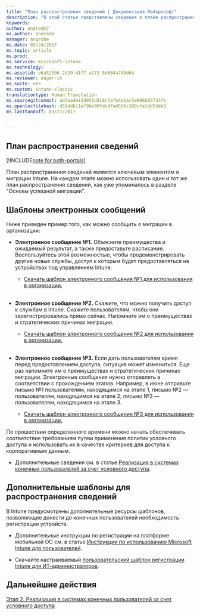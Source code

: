 ```yaml
---
title: "План распространения сведений | Документация Майкрософт"
description: "В этой статье представлены сведения о плане распространения данных по миграции и соответствующей стратегии."
keywords: 
author: andredm7
ms.author: andredm
manager: angrobe
ms.date: 03/24/2017
ms.topic: article
ms.prod: 
ms.service: microsoft-intune
ms.technology: 
ms.assetid: e6a52506-2d29-41f7-a171-5d684a740dd4
ms.reviewer: dagerrit
ms.suite: ems
ms.custom: intune-classic
translationtype: Human Translation
ms.sourcegitcommit: ab5aa4e12d951d818c5afb4e1ac5e866b05733fb
ms.openlocfilehash: d59ddb11ef96e90fdc47ad556c300cfa1dd53de5
ms.lasthandoff: 03/27/2017


---
```


## <a name="communication-plan"></a>План распространения сведений

[!INCLUDE[note for both-portals](../includes/note-for-both-portals.md)]

План распространения сведений является ключевым элементом в миграции Intune. На каждом этапе можно использовать один и тот же план распространения сведений, как уже упоминалось в разделе "Основы успешной миграции".

## <a name="e-mail-templates"></a>Шаблоны электронных сообщений

Ниже приведен пример того, как можно сообщить о миграции в организации:

-   **Электронное сообщение №1.** Объясните преимущества и ожидаемый результат, а также предоставьте расписание. Воспользуйтесь этой возможностью, чтобы продемонстрировать другие новые службы, доступ к которым будет предоставляться на устройствах под управлением Intune.

    -   [Скачать шаблон электронного сообщения №1 для использования в организации.](https://gallery.technet.microsoft.com/Intune-migration-guide-end-e3209b35)
<br></br>

-   **Электронное сообщение №2.** Скажите, что можно получить доступ к службам в Intune. Скажите пользователям, чтобы они зарегистрировались прямо сейчас. Напомните им о преимуществах и стратегических причинах миграции.

    -   [Скачать шаблон электронного сообщения №2 для использования в организации.](https://gallery.technet.microsoft.com/Intune-migration-guide-end-a9d25eb5)
<br></br>

-   **Электронное сообщение №3.** Если дать пользователям время перед предоставлением доступа, ситуация может измениться. Еще раз напомните им о преимуществах и стратегических причинах миграции. Электронные сообщения нужно отправлять в соответствии с прохождением этапов. Например, в июне отправьте письмо №1 пользователям, находящимся на этапе 1, письмо №2 — пользователям, находящимся на этапе 2, письмо №3 — пользователям, находящимся на этапе 3.

    -   [Скачать шаблон электронного сообщения №3 для использования в организации.](https://gallery.technet.microsoft.com/Intune-migration-guide-end-831521b5)

По прошествии определенного времени можно начать обеспечивать соответствие требованиям путем применения политик условного доступа и использовать их в качестве критериев для доступа к корпоративным данным.

-   Дополнительные сведения см. в статье [Реализация в системах конечных пользователей за счет условного доступа](https://docs.microsoft.com/intune/plan-design/migration-phase2-drive-end-user-adoption-with-conditional-access).

## <a name="additional-communication-templates"></a>Дополнительные шаблоны для распространения сведений

В Intune предусмотрены дополнительные ресурсы шаблонов, позволяющие донести до конечных пользователей необходимость регистрации устройств.

-   Дополнительные инструкции по регистрации на платформе мобильной ОС см. в статье [Инструкции по использованию Microsoft Intune для пользователей](https://docs.microsoft.com/en-us/intune/deploy-use/what-to-tell-your-end-users-about-using-microsoft-intune).

-   Скачайте настраиваемый [пользовательский шаблон регистрации Intune для ИТ-администраторов](https://gallery.technet.microsoft.com/End-user-Intune-enrollment-55dfd64a).

## <a name="next-steps"></a>Дальнейшие действия

[Этап 2. Реализация в системах конечных пользователей за счет условного доступа](https://docs.microsoft.com/intune/plan-design/migration-phase2-drive-end-user-adoption-with-conditional-access)


